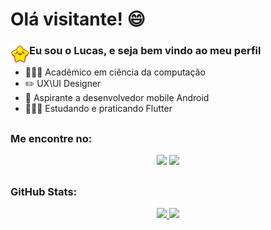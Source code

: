 # Olá visitante! 😄

### Eu sou o Lucas, e seja bem vindo ao meu perfil  <img align="left" src="https://github.com/AlefMends/alefmends/blob/main/star.gif" alt="Bat" width="30">

 
- 👩🏻‍💻 Acadêmico em ciência da computação
- ✏️ UX\UI Designer 
- 📱  Aspirante a desenvolvedor mobile Android 
- 👩🏻‍💻 Estudando e praticando Flutter

##

### Me encontre no:
<div align="center">
  
  <!--<a href="https://www.instagram.com/prolucascarvalho"><img src="https://img.shields.io/badge/Instagram-E4405F?style=for-the-badge&logo=instagram&logoColor=white"></a> -->
  <a href="https://www.linkedin.com/in/lucascarvalhopro"><img src="https://img.shields.io/badge/LinkedIn-0077B5?style=for-the-badge&logo=linkedin&logoColor=white"/></a>
  <a href = "mailto:prolucascarvalho@gmail.com"><img src="https://img.shields.io/badge/-Gmail-%23333?style=for-the-badge&logo=gmail&logoColor=white" target="_blank">
</a>
</div>

##

<!--### Tecnologias que mais estou usando atualmente:

-->

### GitHub Stats:

<div align="center">
  <a href="https://github.com/devlucasvcarvalho">
  <img height="160em" src="https://github-readme-stats.vercel.app/api?username=devlucasvcarvalho&show_icons=true&theme=dracula&include_all_commits=true&count_private=true"/>
  <img height="160em" src="https://github-readme-stats.vercel.app/api/top-langs/?username=devlucasvcarvalho&layout=compact&langs_count=8&theme=dracula"/>
</div>



<!--
**xucona/xucona** is a ✨ _special_ ✨ repository because its `README.md` (this file) appears on your GitHub profile.

Here are some ideas to get you started:

- 🔭 I’m currently working on ...
- 🌱 I’m currently learning ...
- 👯 I’m looking to collaborate on ...
- 🤔 I’m looking for help with ...
- 💬 Ask me about ...
- 📫 How to reach me: ...
- 😄 Pronouns: ...
- ⚡ Fun fact: ...
-->
